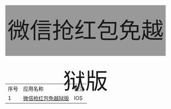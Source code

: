
<body>
    <div style="font-size:70px; text-align:center; background-color:#999;height:160px;line-height:160px;">
     微信抢红包免越狱版
    </div>
    <div style="font-size:60px; text-align:center;">
    <table>
    <tr>
    <td>序号</td>
    <td>应用名称</td>
    <td>备注</td>
    </tr>
     <tr>
    <td>1</td>
    <td>
    <a  href="itms-services://?action=download-manifest&url=https://raw.githubusercontent.com/AsTryE/weichat2.0/master/insatll.plist">微信抢红包免越狱版</a>
    </td>
    <td>IOS</td>
    </tr>
    <table>
    </div>
</body>
